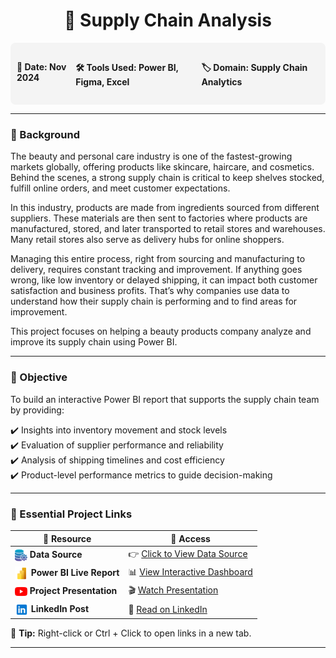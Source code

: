 <h1 align="center">🚚 Supply Chain Analysis</h1>

<div style="display: flex; justify-content: space-between; padding: 10px; background-color: #f4f4f4; border-radius: 8px;">
  <h4>📅 Date: Nov 2024</h4>
  <h4>🛠️ Tools Used: Power BI, Figma, Excel</h4>
  <h4>🏷️ Domain: Supply Chain Analytics </h4>
</div>

---

### 📌 Background

The beauty and personal care industry is one of the fastest-growing markets globally, offering products like skincare, haircare, and cosmetics. Behind the scenes, a strong supply chain is critical to keep shelves stocked, fulfill online orders, and meet customer expectations.

In this industry, products are made from ingredients sourced from different suppliers. These materials are then sent to factories where products are manufactured, stored, and later transported to retail stores and warehouses. Many retail stores also serve as delivery hubs for online shoppers.

Managing this entire process, right from sourcing and manufacturing to delivery, requires constant tracking and improvement. If anything goes wrong, like low inventory or delayed shipping, it can impact both customer satisfaction and business profits. That’s why companies use data to understand how their supply chain is performing and to find areas for improvement.

This project focuses on helping a beauty products company analyze and improve its supply chain using Power BI.

---

### 🎯 Objective

To build an interactive Power BI report that supports the supply chain team by providing:

✔️ Insights into inventory movement and stock levels  
✔️ Evaluation of supplier performance and reliability  
✔️ Analysis of shipping timelines and cost efficiency  
✔️ Product-level performance metrics to guide decision-making

---

###  📂 Essential Project Links  

| 🧭 Resource | 🔗 Access |
|------------|----------|
| <img src="https://github.com/Chakradhar-M/PBI_Images/blob/main/Portfolio_Icons/database.png?raw=true" width="20" style="vertical-align:middle;"> **Data Source** | 👉 [Click to View Data Source](https://zoomcharts.com/en/microsoft-power-bi-custom-visuals/challenges/onyx-data-november-2024) |
| <img src="https://github.com/Chakradhar-M/PBI_Images/blob/main/Portfolio_Icons/power-bi.png?raw=true" width="22" style="vertical-align:middle;"> **Power BI Live Report** | 📊 [View Interactive Dashboard](https://app.powerbi.com/view?r=eyJrIjoiNDVlMzgwMzMtM2IzMC00OGM1LWJmYTMtM2RmYWZkZmUwZTlmIiwidCI6IjQ2NTRiNmYxLTBlNDctNDU3OS1hOGExLTAyZmU5ZDk0M2M3YiIsImMiOjl9) |
| <img src="https://github.com/Chakradhar-M/PBI_Images/blob/main/Portfolio_Icons/youtube.png?raw=true" width="20" style="vertical-align:middle;"> **Project Presentation** | 🎬 [Watch Presentation](#) |
| <img src="https://github.com/Chakradhar-M/PBI_Images/blob/main/Portfolio_Icons/linkedin.png?raw=true" width="22" style="vertical-align:middle;"> **LinkedIn Post** | 🔗 [Read on LinkedIn](https://www.linkedin.com/posts/chakradhar-mantena_supply-chain-power-bi-report-activity-7266533596125896704-08lj?utm_source=share&utm_medium=member_desktop&rcm=ACoAAD9y4SkBuDMCUOFBEF1QAO3K3-8MrRRtZZk) |

📌 **Tip:** Right-click or Ctrl + Click to open links in a new tab.

---

